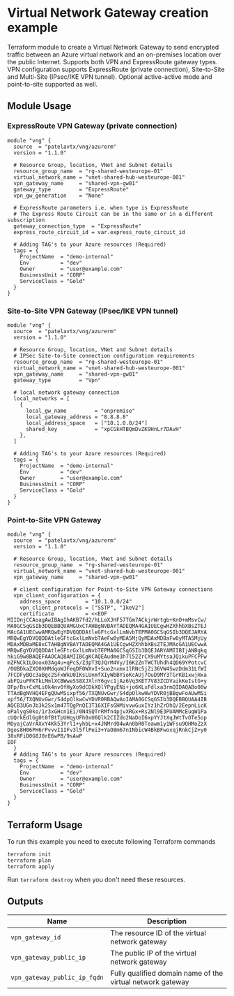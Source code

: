 # Virtual Network Gateway creation example

Terraform module to create a Virtual Network Gateway to send encrypted traffic between an Azure virtual network and an on-premises location over the public Internet. Supports both VPN and ExpressRoute gateway types. VPN configuration supports ExpressRoute (private connection), Site-to-Site and Multi-Site (IPsec/IKE VPN tunnel). Optional active-active mode and point-to-site supported as well.

## Module Usage

### ExpressRoute VPN Gateway (private connection)

```hcl
module "vng" {
  source  = "patelavtx/vng/azurerm"
  version = "1.1.0"

  # Resource Group, location, VNet and Subnet details
  resource_group_name  = "rg-shared-westeurope-01"
  virtual_network_name = "vnet-shared-hub-westeurope-001"
  vpn_gateway_name     = "shared-vpn-gw01"
  gateway_type         = "ExpressRoute"
  vpn_gw_generation    = "None"

  # ExpressRoute parameters i.e. when type is ExpressRoute
  # The Express Route Circuit can be in the same or in a different subscription
  gateway_connection_type  = "ExpressRoute"
  express_route_circuit_id = var.express_route_circuit_id

  # Adding TAG's to your Azure resources (Required)
  tags = {
    ProjectName  = "demo-internal"
    Env          = "dev"
    Owner        = "user@example.com"
    BusinessUnit = "CORP"
    ServiceClass = "Gold"
  }
}
```

### Site-to-Site VPN Gateway (IPsec/IKE VPN tunnel)

```hcl
module "vng" {
  source  = "patelavtx/vng/azurerm"
  version = "1.1.0"

  # Resource Group, location, VNet and Subnet details
  # IPSec Site-to-Site connection configuration requirements
  resource_group_name  = "rg-shared-westeurope-01"
  virtual_network_name = "vnet-shared-hub-westeurope-001"
  vpn_gateway_name     = "shared-vpn-gw01"
  gateway_type         = "Vpn"

  # local network gateway connection
  local_networks = [
    {
      local_gw_name         = "onpremise"
      local_gateway_address = "8.8.8.8"
      local_address_space   = ["10.1.0.0/24"]
      shared_key            = "xpCGkHTBQmDvZK9HnLr7DAvH"
    },
  ]

  # Adding TAG's to your Azure resources (Required)
  tags = {
    ProjectName  = "demo-internal"
    Env          = "dev"
    Owner        = "user@example.com"
    BusinessUnit = "CORP"
    ServiceClass = "Gold"
  }
}
```

### Point-to-Site VPN Gateway

```hcl
module "vng" {
  source  = "patelavtx/vng/azurerm"
  version = "1.1.0"

  # Resource Group, location, VNet and Subnet details
  resource_group_name  = "rg-shared-westeurope-01"
  virtual_network_name = "vnet-shared-hub-westeurope-001"
  vpn_gateway_name     = "shared-vpn-gw01"

  # client configuration for Point-to-Site VPN Gateway connections
  vpn_client_configuration = {
    address_space        = "10.1.0.0/24"
    vpn_client_protocols = ["SSTP", "IkeV2"]
    certificate          = <<EOF
MIIDnjCCAoagAwIBAgIhAKB7fd2/hLLoXJHF57TGm7ACkjrWrtgb+KnO+mMsvCw/
MA0GCSqGSIb3DQEBBQUAMGUxCTAHBgNVBAYTADEQMA4GA1UECgwHZXhhbXBsZTEJ
MAcGA1UECwwAMRQwEgYDVQQDDAtleGFtcGxlLmNvbTEPMA0GCSqGSIb3DQEJARYA
MRQwEgYDVQQDDAtleGFtcGxlLmNvbTAeFw0yMDA5MjQyMDAxMDBaFw0yMTA5MjUy
MDAxMDBaME8xCTAHBgNVBAYTADEQMA4GA1UECgwHZXhhbXBsZTEJMAcGA1UECwwA
MRQwEgYDVQQDDAtleGFtcGxlLmNvbTEPMA0GCSqGSIb3DQEJARYAMIIBIjANBgkq
hkiG9w0BAQEFAAOCAQ8AMIIBCgKCAQEAudme3h7l52ZrCX9uMYtsaJQikuPFCPFw
mZFNCkILDoox03Ag4u+qPcS/Z3pT3QJQrM4Vy/I6K2ZnTWCTUhdh4QD69YPotcvC
/0UBDkaZXO0XHMdqoWJFeqDF0WXvI+Suo2nxmx1lRNc5jZi36VW4SwzDdm31LfWI
7FCDFyBQc3aBgc2SFxWkU0IKsLUnmfXIyWbBYioKcAUj7OuD9MY3TGrKB1xwjHxa
abFQzuPFKTkLMmlXCBWweSS8XJXlnY6gvc1jAz6Vq3KET7V83ZCDVaikKeIstG+y
DFp/Bs+CxMLi0k4nv0fHyXo9dCDkXQlYPgyENi+jo6KLxFdlxa3rmQIDAQABo08w
TTAdBgNVHQ4EFgQUwMSixpf56/TXQNUvGwr/S4dpOlkwHwYDVR0jBBgwFoAUwMSi
xpf56/TXQNUvGwr/S4dpOlkwCwYDVR0RBAQwAoIAMA0GCSqGSIb3DQEBBQUAA4IB
AQCB3UGnJb3k2Sx1m47TQgPnQI3T16XIFsGHMivvwGuxIYz1hZrDhQ/2EepnLicK
oPalygS0ko/1r3xGHcn1Ei/0N4SQTrRMfn4pjvXRGx+Rs2Nl9E3PUAMMcEuqW1Pa
cUQrkEdlGg0t0fBtTpUHqyUFh0xU6Qlk2CIZdo2NaDoI6xpYYJtXqJWtTvOTe5op
MOyajCaVrAXxY4Kk53Yrl1+yhbL+x4JNMrdO4wAn0bR0Teawm1y1WFsu9OHMoZzX
Dgos8H06PH6rPvvvI1IFv3l5flPei3+YaO8m67nINbicW4BkBFwoxqjRnkCjZ+y0
38xRFiD0G8J0rE6wPB/9sAwP
EOF
  }
  # Adding TAG's to your Azure resources (Required)
  tags = {
    ProjectName  = "demo-internal"
    Env          = "dev"
    Owner        = "user@example.com"
    BusinessUnit = "CORP"
    ServiceClass = "Gold"
  }
}
```

## Terraform Usage

To run this example you need to execute following Terraform commands

```hcl
terraform init
terraform plan
terraform apply

```

Run `terraform destroy` when you don't need these resources.

## Outputs

Name | Description
---- | -----------
`vpn_gateway_id`|The resource ID of the virtual network gateway
`vpn_gateway_public_ip`|The public IP of the virtual network gateway
`vpn_gateway_public_ip_fqdn`|Fully qualified domain name of the virtual network gateway
